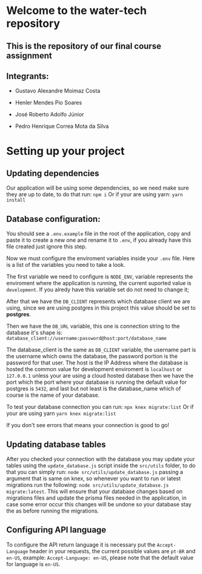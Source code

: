 # Welcome to the water-tech repository

## This is the repository of our final course assignment

## Integrants:

- Gustavo Alexandre Moimaz Costa

- Henler Mendes Pio Soares

- José Roberto Adolfo Júnior

- Pedro Henrique Correa Mota da Silva

# Setting up your project

## Updating dependencies

Our application will be using some dependencies, so we need make sure they are up to date, to do that run:
`npm i`
Or if your are using yarn:
`yarn install`

## Database configuration:

You should see a `.env.example` file in the root of the application, copy and paste it to create a new one and rename it to `.env`, if you already have this file created just ignore this step.

Now we must configure the enviroment variables inside your `.env` file. Here is a list of the variables you need to take a look.

The first variable we need to configure is `NODE_ENV`, variable represents the enviroment where the application is running, the current suported value is `development`. If you alredy have this variable set do not need to change it;

After that we have the `DB_CLIENT` represents which database client we are using, since we are using postgres in this project this value should be set to **postgres**.

Then we have the `DB_URL` variable, this one is connection string to the database it's shape is:
`database_client://username:password@host:port/database_name`

The database_client is the same as `DB_CLIENT` variable, the username part is the username which owns the database, the password portion is the password for that user. The host is the IP Address where the database is hosted the common value for development enviroment is `localhost` or `127.0.0.1` unless your are using a cloud hosted database then we have the port which the port where your database is running the default value for postgres is `5432`, and last but not least is the database_name which of course is the name of your database.

To test your database connection you can run:
`npx knex migrate:list`
Or if your are using yarn
`yarn knex migrate:list`

If you don't see errors that means your connection is good to go!

## Updating database tables

After you checked your connection with the database you may update your tables using the `update_database.js` script inside the `src/utils` folder, to do that you can simply run:
`node src/utils/update_database.js` passing a argument that is same on knex, so whenever you want to run or latest migrations run the following: `node src/utils/update_database.js migrate:latest`. This will ensure that your database changes based on migrations files and update the prisma files needed in the application, in case some error occur this changes will be undone so your database stay the as before running the migrations.

## Configuring API language

To configure the API return language it is necessary put the `Accept-Language` header in your requests, the current possible values are `pt-BR` and `en-US`, example:
`Accept-Language: en-US`, please note that the default value for language is `en-US`.
